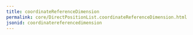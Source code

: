 ```yaml
---
title: coordinateReferenceDimension
permalink: core/DirectPositionList.coordinateReferenceDimension.html
jsonid: coordinatereferencedimension
---
```

